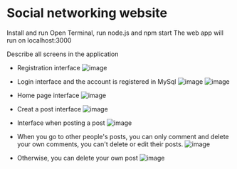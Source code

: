 # Social networking website

Install and run
Open Terminal, run node.js and npm start
The web app will run on localhost:3000

Describe all screens in the application
- Registration interface
![image](https://user-images.githubusercontent.com/91676983/162398598-f66ff03e-44b8-4fbc-88ca-051d47ce0728.png)

- Login interface and the account is registered in MySql
![image](https://user-images.githubusercontent.com/91676983/162398842-d2e809f8-168f-4e73-9b74-dcf1839f62d4.png)
![image](https://user-images.githubusercontent.com/91676983/162399368-90527211-c8f3-4cf8-b3e6-959c864079bd.png)

- Home page interface 
![image](https://user-images.githubusercontent.com/91676983/162398976-bcdad797-b161-4c17-b084-65b148a3e336.png)

- Creat a post interface
![image](https://user-images.githubusercontent.com/91676983/162399553-ca7c752b-040d-47ea-89ce-8cc94a48315c.png)

- Interface when posting a post
![image](https://user-images.githubusercontent.com/91676983/162399707-c82e03e9-6e75-4039-a237-48a8f29785a2.png)

- When you go to other people's posts, you can only comment and delete your own comments, you can't delete or edit their posts.
![image](https://user-images.githubusercontent.com/91676983/162399933-f90d2cfa-6edc-4fd6-b3cc-32892682eeff.png)

- Otherwise, you can delete your own post
![image](https://user-images.githubusercontent.com/91676983/162400331-ec721d66-ca89-4e33-ac47-0ec097a7924c.png)
